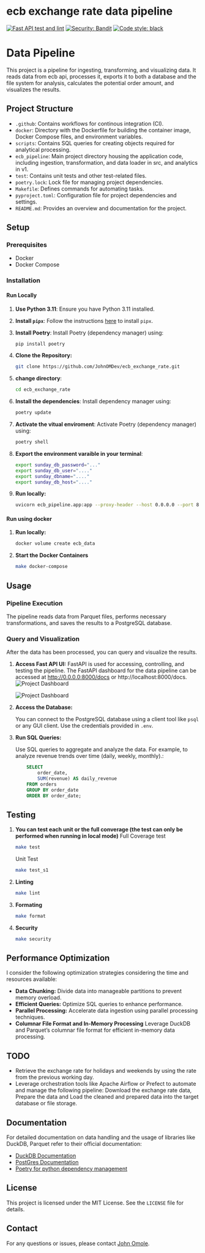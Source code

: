 # ecb exchange rate data pipeline

[![Fast API test and lint](https://github.com/JohnOMDev/ecb_exchange_rate/actions/workflows/fastapi-app.yml/badge.svg)](https://github.com/JohnOMDev/ecb_exchange_rate/actions/workflows/fastapi-app.yml)
[![Security: Bandit](https://img.shields.io/badge/security-bandit-yellow.svg)](https://github.com/PyCQA/bandit)
[![Code style: black](https://img.shields.io/badge/code%20style-black-000000.svg)](https://github.com/psf/black)

# Data Pipeline

This project is a pipeline for ingesting, transforming, and visualizing data. It reads data from ecb api, processes it, exports it to both a database and the file system for analysis, calculates the potential order amount, and visualizes the results.

## Project Structure

- `.github`: Contains workflows for continous integration (CI).
- `docker`: Directory with the Dockerfile for building the container image, Docker Compose files, and environment variables.
- `scripts`: Contains SQL queries for creating objects required for analytical processing.
- `ecb_pipeline`: Main project directory housing the application code, including ingestion, transformation, and data loader in src, and analytics in v1.
- `test`: Contains unit tests and other test-related files.
- `poetry.lock`: Lock file for managing project dependencies.
- `Makefile`: Defines commands for automating tasks.
- `pyproject.toml`: Configuration file for project dependencies and settings.
- `README.md`: Provides an overview and documentation for the project.

## Setup

### Prerequisites

- Docker
- Docker Compose

### Installation


#### Run Locally
1. **Use Python 3.11**:
   Ensure you have Python 3.11 installed.

2. **Install `pipx`**:
   Follow the instructions [here](https://github.com/pypa/pipx#install-pipx) to install `pipx`.

3. **Install Poetry**:
   Install Poetry (dependency manager) using:
   ```sh
   pip install poetry
    ```
4. **Clone the Repository:**

    ```sh
    git clone https://github.com/JohnOMDev/ecb_exchange_rate.git
    ```
5. **change directory**:
   ```sh
   cd ecb_exchange_rate
    ```
6. **Install the dependencies**:
   Install dependency manager using:
   ```sh
   poetry update
    ```
7. **Activate the vitual enviroment**:
   Activate Poetry (dependency manager) using:
   ```sh
   poetry shell
    ```

8. **Export the environment varaible in your terminal**:
    ```sh
    export sunday_db_password="..."
    export sunday_db_user="...."
    export sunday_dbname="...."
    export sunday_db_host="...."
    ```
9. **Run locally:**

    ```sh
    uvicorn ecb_pipeline.app:app --proxy-header --host 0.0.0.0 --port 8080
    ```

#### Run using docker

1. **Run locally:**

    ```sh
    docker volume create ecb_data
    ```

2. **Start the Docker Containers**

    ```sh
    make docker-compose
    ```

## Usage

### Pipeline Execution

The pipeline reads data from Parquet files, performs necessary transformations, and saves the results to a PostgreSQL database.

### Query and Visualization

After the data has been processed, you can query and visualize the results.

1. **Access Fast API UI:**
    FastAPI is used for accessing, controlling, and testing the pipeline. The FastAPI dashboard for the data pipeline can be accessed at http://0.0.0.0:8000/docs or http://localhost:8000/docs.
    ![Project Dashboard](images/dash.png)

    ![Project Dashboard](images/viz.png)
1. **Access the Database:**

   You can connect to the PostgreSQL database using a client tool like `psql` or any GUI client. Use the credentials provided in `.env`.

2. **Run SQL Queries:**

   Use SQL queries to aggregate and analyze the data. For example, to analyze revenue trends over time (daily, weekly, monthly).:

    ```sql
        SELECT 
            order_date, 
            SUM(revenue) AS daily_revenue
        FROM orders
        GROUP BY order_date
        ORDER BY order_date;
    ```

## Testing

1. **You can test each unit or the full converage (the test can only be performed when running in local mode)**
    Full Coverage test
    ```sh
    make test
    ```
    Unit Test
    ```sh
    make test_s1
    ```
2. **Linting** 
    ```sh
    make lint
    ```
3. **Formating**
    ```sh
    make format
    ```
4. **Security** 
    
    ```sh
    make security
    ```

## Performance Optimization

I consider the following optimization strategies considering the time and resources available:

- **Data Chunking:** Divide data into manageable partitions to prevent memory overload.
- **Efficient Queries:** Optimize SQL queries to enhance performance.
- **Parallel Processing:** Accelerate data ingestion using parallel processing techniques.
- **Columnar File Format and In-Memory Processing** Leverage DuckDB and Parquet’s columnar file format for efficient in-memory data processing.

## TODO
- Retrieve the exchange rate for holidays and weekends by using the rate from the previous working day.
- Leverage orchestration tools like Apache Airflow or Prefect to automate and manage the following pipeline: Download the exchange rate data, Prepare the data and Load the cleaned and prepared data into the target database or file storage.

## Documentation

For detailed documentation on data handling and the usage of libraries like DuckDB, Parquet refer to their official documentation:

- [DuckDB Documentation](https://duckdb.org/docs/)
- [PostGres Documentation](https://postgres.net/docs/)
- [Poetry for python dependency management](https://python-poetry.org/)

## License

This project is licensed under the MIT License. See the `LICENSE` file for details.

## Contact

For any questions or issues, please contact [John Omole](mailto:contact@johnomole.me).
